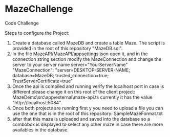 # MazeChallenge
Code Challenge

Steps to configure the Project:
1. Create a database called MazeDB and create a table Maze. The script is provided in the root of this repository "MazeDB.sql".
2. In the file MazeAPI/MazeAPI/appsettings.json open it, and in the connection string section modify the MazeConnection and change the server to your server name server="YourServerName"
   "MazeConnection": "server=DESKTOP-SERVER-NAME; database=MazeDB; trusted_connection=true; TrustServerCertificate=true"
3. Once the api is compiled and running verify the localhost port in case is different please change it on this root of the client project: MazeDemo\src\app\external\maze-api.ts
   currently it has the value "http://localhost:5084".
4. Once both projects are running first y you need to upload a file you can use the one that is in the root of this repository: SampleMazeFormat.txt
5. after that this maze is uploaded and saved into the database so a combobox is displayed to select any other maze in case there are more availables in the database.
